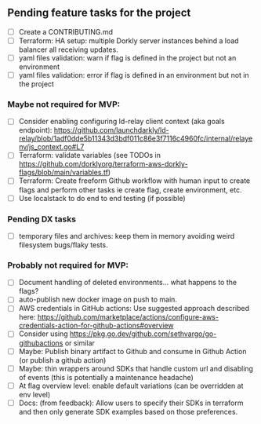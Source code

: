 ## Pending feature tasks for the project
- [ ] Create a CONTRIBUTING.md
- [ ] Terraform: HA setup: multiple Dorkly server instances behind a load balancer all receiving updates.
- [ ] yaml files validation: warn if flag is defined in the project but not an environment
- [ ] yaml files validation: error if flag is defined in an environment but not in the project

### Maybe not required for MVP:
- [ ] Consider enabling configuring ld-relay client context (aka goals endpoint): https://github.com/launchdarkly/ld-relay/blob/1adf0dde5b11343d3bdf011c86e3f7116c4960fc/internal/relayenv/js_context.go#L7
- [ ] Terraform: validate variables (see TODOs in https://github.com/dorklyorg/terraform-aws-dorkly-flags/blob/main/variables.tf)
- [ ] Terraform: Create freeform Github workflow with human input to create flags and perform other tasks ie create flag, create environment, etc.
- [ ] Use localstack to do end to end testing (if possible)

### Pending DX tasks
- [ ] temporary files and archives: keep them in memory avoiding weird filesystem bugs/flaky tests.

### Probably not required for MVP:
- [ ] Document handling of deleted environments... what happens to the flags?
- [ ] auto-publish new docker image on push to main.
- [ ] AWS credentials in GitHub actions: Use suggested approach described here: https://github.com/marketplace/actions/configure-aws-credentials-action-for-github-actions#overview
- [ ] Consider using https://pkg.go.dev/github.com/sethvargo/go-githubactions or similar
- [ ] Maybe: Publish binary artifact to Github and consume in Github Action (or publish a github action)
- [ ] Maybe: thin wrappers around SDKs that handle custom url and disabling of events (this is potentially a maintenance headache)
- [ ] At flag overview level: enable default variations (can be overridden at env level)
- [ ] Docs: (from feedback): Allow users to specify their SDKs in terraform and then only generate SDK examples based on those preferences.
